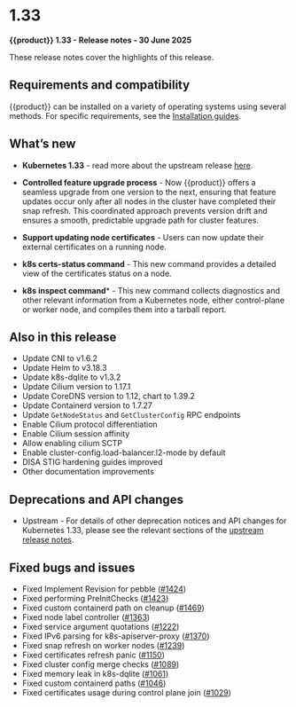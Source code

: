 # 1.33

**{{product}} 1.33 - Release notes - 30 June 2025**

These release notes cover the highlights of this release.

## Requirements and compatibility

{{product}} can be installed on a variety of operating systems using several
methods. For specific requirements, see the [Installation guides].

## What’s new

- **Kubernetes 1.33** - read more about the upstream release [here].

- **Controlled feature upgrade process** - Now {{product}} offers a seamless 
upgrade from one version to the next, ensuring that feature updates occur only 
after all nodes in the cluster have completed their snap refresh. This 
coordinated approach prevents version drift and ensures a smooth, predictable 
upgrade path for cluster features.

- **Support updating node certificates** - Users
can now update their external certificates on a 
running node. 

- **k8s certs-status command** - This new command provides a detailed view of 
the certificates status on a node.

- **k8s inspect command*** - This new command collects diagnostics and other 
relevant information from a Kubernetes node, either control-plane or worker 
node, and compiles them into a tarball report.


## Also in this release

- Update CNI to v1.6.2
- Update Helm to v3.18.3
- Update k8s-dqlite to v1.3.2
- Update Cilium version to 1.17.1
- Update CoreDNS version to 1.12, chart to 1.39.2
- Update Containerd version to 1.7.27
- Update `GetNodeStatus` and `GetClusterConfig` RPC endpoints
- Enable Cilium protocol differentiation
- Enable Cilium session affinity
- Allow enabling cilium SCTP
- Enable cluster-config.load-balancer.l2-mode by default
- DISA STIG hardening guides improved
- Other documentation improvements

## Deprecations and API changes

- Upstream - For details of other deprecation notices and API changes for
Kubernetes 1.33, please see the relevant sections of the
 [upstream release notes][upstream-changelog-1.33].

## Fixed bugs and issues

- Fixed Implement Revision for pebble ([#1424])
- Fixed performing PreInitChecks ([#1423])
- Fixed custom containerd path on cleanup ([#1469])
- Fixed node label controller ([#1363])
- Fixed service argument quotations ([#1222])
- Fixed IPv6 parsing for k8s-apiserver-proxy ([#1370])
- Fixed snap refresh on worker nodes ([#1239])
- Fixed certificates refresh panic ([#1150])
- Fixed cluster config merge checks ([#1089])
- Fixed memory leak in k8s-dqlite ([#1061])
- Fixed custom containerd paths ([#1046])
- Fixed certificates usage during control plane join ([#1029])




<!-- LINKS -->
[Installation guides]: ../../howto/install/index
[here]: https://kubernetes.io/blog/2025/04/23/kubernetes-v1-33-release/
[upstream-changelog-1.33]: https://github.com/kubernetes/kubernetes/blob/master/CHANGELOG/CHANGELOG-1.33.md#deprecation

<!-- PR -->
[#1424]: https://github.com/canonical/k8s-snap/commit/f8090658760238446e3c3392887316e2718fbb8d
[#1423]: https://github.com/canonical/k8s-snap/commit/9551cca00f1f7247f59c0a2f0bec89dedf0cec0b
[#1469]: https://github.com/canonical/k8s-snap/commit/2f7e6ebb81df36bc14fef6af857c116b4436cb18
[#1363]: https://github.com/canonical/k8s-snap/commit/2d8e4691e57b766f4e3fbd7f5fd890bdbc0b3b1e
[#1222]: https://github.com/canonical/k8s-snap/commit/05bf4660422bb4452b5c92c033fa8960155517a2
[#1370]: https://github.com/canonical/k8s-snap/commit/9a9ebf5d950f8ff5e462570e756345e141cc10ef
[#1239]: https://github.com/canonical/k8s-snap/commit/2e66470f27eb1fcb414d672da3aebdeaa6421507
[#1150]: https://github.com/canonical/k8s-snap/commit/7e8c845051df9ac4bcb2c05d5186bfeee57098e1
[#1089]: https://github.com/canonical/k8s-snap/commit/65f2b34e57733dced85efd99fe23dfd29982ce88
[#1061]: https://github.com/canonical/k8s-snap/commit/62b3e79a071542f1175e13e1d26febfac8ed504e
[#1046]: https://github.com/canonical/k8s-snap/commit/d5f52206bcee1b2a61d8d6bc507cf3a881954c2a
[#1029]: https://github.com/canonical/k8s-snap/commit/391e8cd17745de15b9fb8f0f56c5585b482672df
